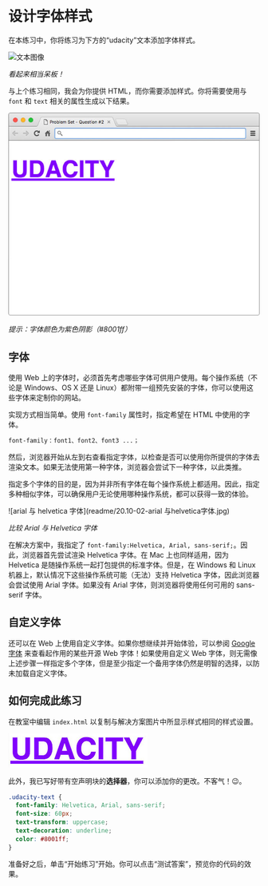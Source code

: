 # 设计字体样式

在本练习中，你将练习为下方的“udacity”文本添加字体样式。

![文本图像](http://ww1.sinaimg.cn/large/006tKfTcgw1fakpvayws9j3033015gle.jpg)

*看起来相当呆板！*

与上个练习相同，我会为你提供 HTML，而你需要添加样式。你将需要使用与 `font` 和 `text` 相关的属性生成以下结果。

![文本解决方案](readme/20.10-02-文本解决方案.jpg)

*提示：字体颜色为紫色阴影（#8001ff）*

## 字体

使用 Web 上的字体时，必须首先考虑哪些字体可供用户使用。每个操作系统（不论是 Windows、OS X 还是 Linux）都附带一组预先安装的字体，你可以使用这些字体来定制你的网站。 

实现方式相当简单。使用 `font-family` 属性时，指定希望在 HTML 中使用的字体。

```css
font-family：font1、font2、font3 ...；
```

然后，浏览器开始从左到右查看指定字体，以检查是否可以使用你所提供的字体去渲染文本。如果无法使用第一种字体，浏览器会尝试下一种字体，以此类推。

指定多个字体的目的是，因为并非所有字体在每个操作系统上都适用。因此，指定多种相似字体，可以确保用户无论使用哪种操作系统，都可以获得一致的体验。

![arial 与 helvetica 字体](readme/20.10-02-arial 与helvetica字体.jpg)

*比较 Arial 与 Helvetica 字体*

在解决方案中，我指定了 `font-family:Helvetica, Arial, sans-serif;`。因此，浏览器首先尝试渲染  Helvetica 字体。在 Mac 上也同样适用，因为 Helvetica 是随操作系统一起打包提供的标准字体。但是，在 Windows 和  Linux 机器上，默认情况下这些操作系统可能（无法）支持 Helvetica 字体，因此浏览器会尝试使用 Arial 字体。如果没有  Arial 字体，则浏览器将使用任何可用的 sans-serif 字体。

## 自定义字体

还可以在 Web 上使用自定义字体。如果你想继续并开始体验，可以参阅 [Google 字体](http://www.googlefonts.cn/) 来查看起作用的某些开源 Web 字体！如果使用自定义 Web 字体，则无需像上述步骤一样指定多个字体，但是至少指定一个备用字体仍然是明智的选择，以防未加载自定义字体。

## 如何完成此练习

在教室中编辑 `index.html` 以复制与解决方案图片中所显示样式相同的样式设置。

![文本解决方案](readme/20.10-02-文本解决方案-02.jpg)

此外，我已写好带有空声明块的**选择器**，你可以添加你的更改。不客气！😉。

```css
.udacity-text {
  font-family: Helvetica, Arial, sans-serif;
  font-size: 60px;
  text-transform: uppercase;
  text-decoration: underline;
  color: #8001ff;
}
```

准备好之后，单击“开始练习”开始。你可以点击“测试答案”，预览你的代码的效果。